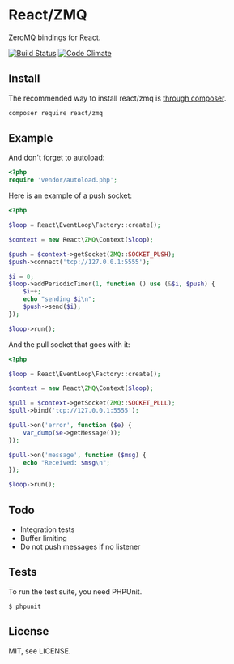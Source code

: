 # React/ZMQ

ZeroMQ bindings for React.

[![Build Status](https://secure.travis-ci.org/reactphp/zmq.png?branch=master)](http://travis-ci.org/reactphp/zmq) [![Code Climate](https://codeclimate.com/github/reactphp/zmq/badges/gpa.svg)](https://codeclimate.com/github/reactphp/zmq)

## Install

The recommended way to install react/zmq is [through composer](http://getcomposer.org).

```bash
composer require react/zmq
```

## Example

And don't forget to autoload:

```php
<?php
require 'vendor/autoload.php';
```

Here is an example of a push socket:

```php
<?php

$loop = React\EventLoop\Factory::create();

$context = new React\ZMQ\Context($loop);

$push = $context->getSocket(ZMQ::SOCKET_PUSH);
$push->connect('tcp://127.0.0.1:5555');

$i = 0;
$loop->addPeriodicTimer(1, function () use (&$i, $push) {
    $i++;
    echo "sending $i\n";
    $push->send($i);
});

$loop->run();
```

And the pull socket that goes with it:

```php
<?php

$loop = React\EventLoop\Factory::create();

$context = new React\ZMQ\Context($loop);

$pull = $context->getSocket(ZMQ::SOCKET_PULL);
$pull->bind('tcp://127.0.0.1:5555');

$pull->on('error', function ($e) {
    var_dump($e->getMessage());
});

$pull->on('message', function ($msg) {
    echo "Received: $msg\n";
});

$loop->run();
```

## Todo

* Integration tests
* Buffer limiting
* Do not push messages if no listener

## Tests

To run the test suite, you need PHPUnit.

    $ phpunit

## License

MIT, see LICENSE.
